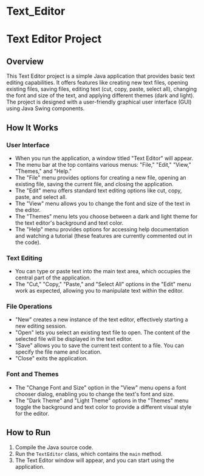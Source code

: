 # Text_Editor

# Text Editor Project

## Overview

This Text Editor project is a simple Java application that provides basic text editing capabilities. It offers features like creating new text files, opening existing files, saving files, editing text (cut, copy, paste, select all), changing the font and size of the text, and applying different themes (dark and light). The project is designed with a user-friendly graphical user interface (GUI) using Java Swing components.

## How It Works

### User Interface
- When you run the application, a window titled "Text Editor" will appear.
- The menu bar at the top contains various menus: "File," "Edit," "View," "Themes," and "Help."
- The "File" menu provides options for creating a new file, opening an existing file, saving the current file, and closing the application.
- The "Edit" menu offers standard text editing options like cut, copy, paste, and select all.
- The "View" menu allows you to change the font and size of the text in the editor.
- The "Themes" menu lets you choose between a dark and light theme for the text editor's background and text color.
- The "Help" menu provides options for accessing help documentation and watching a tutorial (these features are currently commented out in the code).

### Text Editing
- You can type or paste text into the main text area, which occupies the central part of the application.
- The "Cut," "Copy," "Paste," and "Select All" options in the "Edit" menu work as expected, allowing you to manipulate text within the editor.

### File Operations
- "New" creates a new instance of the text editor, effectively starting a new editing session.
- "Open" lets you select an existing text file to open. The content of the selected file will be displayed in the text editor.
- "Save" allows you to save the current text content to a file. You can specify the file name and location.
- "Close" exits the application.

### Font and Themes
- The "Change Font and Size" option in the "View" menu opens a font chooser dialog, enabling you to change the text's font and size.
- The "Dark Theme" and "Light Theme" options in the "Themes" menu toggle the background and text color to provide a different visual style for the editor.

## How to Run

1. Compile the Java source code.
2. Run the `TextEditor` class, which contains the `main` method.
3. The Text Editor window will appear, and you can start using the application.

